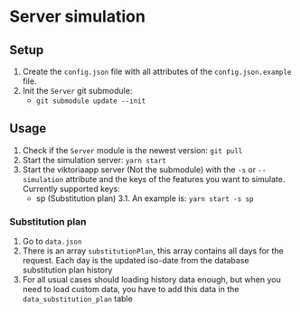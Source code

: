 # Server simulation
## Setup
1. Create the `config.json` file with all attributes of the `config.json.example` file.
2. Init the `Server` git submodule:
    - `git submodule update --init`

## Usage
1. Check if the `Server` module is the newest version: `git pull`
2. Start the simulation server: `yarn start`
3. Start the viktoriaapp server (Not the submodule) with the `-s` or `--simulation` attribute and the keys of the features you want to simulate. Currently supported keys:
    - sp (Substitution plan)
3.1. An example is: `yarn start -s sp`


### Substitution plan
1. Go to `data.json`
2. There is an array `substitutionPlan`, this array contains all days for the request. Each day is the updated iso-date from the database substitution plan history
3. For all usual cases should loading history data enough, but when you need to load custom data, you have to add this data in the `data_substitution_plan` table
